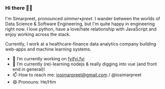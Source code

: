 ### Hi there 👋🏽

I'm Simarpreet, pronounced *simmer•preet*. I wander between the worlds of Data Science & Software Engineering, but I'm quite happy in engineering right now. I love python, have a love/hate relationship with JavaScript and enjoy working across the stack. 

Currently, I work at a healthcare-finance data analytics company building web-apps and machine learning systems.

- 🔭 I’m currently working on [fyifyi.fyi](http://www.fyifyi.fyi/)
- 🌱 I’m currently (re)-learning nodejs & really digging into vue (and front end in general)!
- 📫 How to reach me: iosimarpreet@gmail.com / @iosimarpreet
- 😄 Pronouns: He/Him
